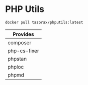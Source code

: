 # PHP Utils

`docker pull tazorax/phputils:latest`

| Provides     |
|--------------|
| composer     |
| php-cs-fixer |
| phpstan      |
| phploc       |
| phpmd        |
